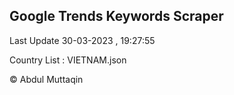

## Google Trends Keywords Scraper 
 
Last Update 30-03-2023 , 19:27:55

Country List :
VIETNAM.json



© Abdul Muttaqin 
